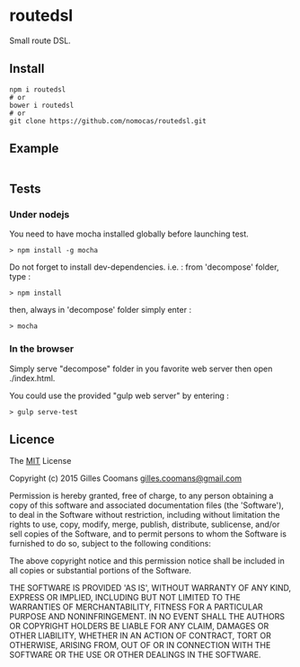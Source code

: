 # routedsl

Small route DSL.

## Install

```shell
npm i routedsl
# or
bower i routedsl
# or
git clone https://github.com/nomocas/routedsl.git
```

## Example

```javascript

```


## Tests

### Under nodejs

You need to have mocha installed globally before launching test. 
```
> npm install -g mocha
```
Do not forget to install dev-dependencies. i.e. : from 'decompose' folder, type :
```
> npm install
```

then, always in 'decompose' folder simply enter :
```
> mocha
```

### In the browser

Simply serve "decompose" folder in you favorite web server then open ./index.html.

You could use the provided "gulp web server" by entering :
```
> gulp serve-test
```


## Licence

The [MIT](http://opensource.org/licenses/MIT) License

Copyright (c) 2015 Gilles Coomans <gilles.coomans@gmail.com>

Permission is hereby granted, free of charge, to any person obtaining a copy of this software and associated documentation files (the 'Software'), to deal in the Software without restriction, including without limitation the rights to use, copy, modify, merge, publish, distribute, sublicense, and/or sell copies of the Software, and to permit persons to whom the Software is furnished to do so, subject to the following conditions:

The above copyright notice and this permission notice shall be included in all copies or substantial portions of the Software.

THE SOFTWARE IS PROVIDED 'AS IS', WITHOUT WARRANTY OF ANY KIND, EXPRESS OR IMPLIED, INCLUDING BUT NOT LIMITED TO THE WARRANTIES OF MERCHANTABILITY, FITNESS FOR A PARTICULAR PURPOSE AND NONINFRINGEMENT. IN NO EVENT SHALL THE AUTHORS OR COPYRIGHT HOLDERS BE LIABLE FOR ANY CLAIM, DAMAGES OR OTHER LIABILITY, WHETHER IN AN ACTION OF CONTRACT, TORT OR OTHERWISE, ARISING FROM, OUT OF OR IN CONNECTION WITH THE SOFTWARE OR THE USE OR OTHER DEALINGS IN THE SOFTWARE.
